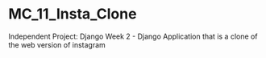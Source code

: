 # MC_11_Insta_Clone
Independent Project: Django Week 2 - Django Application that is a clone of the web version of instagram
